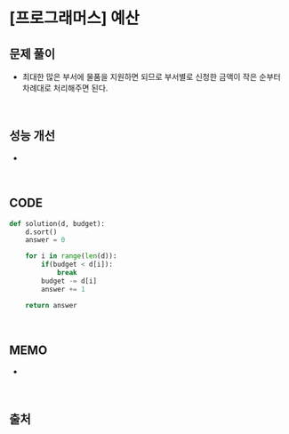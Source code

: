 # [프로그래머스] 예산

## 문제 풀이

- 최대한 많은 부서에 물품을 지원하면 되므로 부서별로 신청한 금액이 작은 순부터 차례대로 처리해주면 된다.

<br>

## 성능 개선

-

<br>

## CODE

```python
def solution(d, budget):
    d.sort()
    answer = 0

    for i in range(len(d)):
        if(budget < d[i]):
            break
        budget -= d[i]
        answer += 1

    return answer
```

<br>

## MEMO

-

<br>

## 출처
